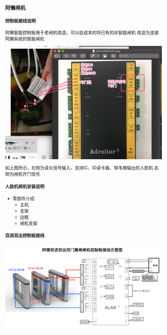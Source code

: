 ### 阿懒闸机

#### 控制板接线说明

阿懒智能控制板用于老闸机改造，可以低成本的将已有的非智能闸机
改造为连接阿懒系统的智能闸机


![](../../assets/face/控制板接线.jpg)

如上图所示，左侧为读头信号输入，支持IC、ID读卡器、带韦根输出的人脸机
右侧为闸机开门信号

#### 人脸机闸机安装说明
- 零部件介绍
  - 主机
  - 支架
  - 边框
  - 闸机支架
  




#### 双进双出控制板接线
![](../../assets/club/双进双出接线.jpg)